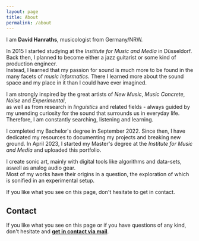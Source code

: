 ```yaml
---
layout: page
title: About
permalink: /about
---
```


I am **David Hanraths**, musicologist from Germany/NRW.  

In 2015 I started studying at the *Institute for Music and Media* in Düsseldorf.  
Back then, I planned to become either a jazz guitarist or some kind of production engineer.  
Instead, I learned that my passion for sound is much more to be found in the many facets of *music informatics*. 
There I learned more about the sound space and my place in it than I could have ever imagined.  

I am strongly inspired by the great artists of *New Music*, *Music Concrete*, *Noise* and *Experimental*,  
as well as from research in *linguistics* and related fields - always guided by my unending curiosity for the sound that surrounds us in everyday life.  
Therefore, I am constantly searching, listening and learning.  

I completed my Bachelor's degree in September 2022. Since then, I have dedicated my resources to documenting my projects and breaking new ground. 
In April 2023, I started my Master's degree at the *Institute for Music and Media* and uploaded this portfolio.

I create sonic art, mainly with digital tools like algorithms and data-sets, aswell as analog audio gear.  
Most of my works have their origins in a question, the exploration of which is sonified in an experimental setup.  

If you like what you see on this page, don't hesitate to get in contact.  


## Contact

<!--- {% include mailform.html %} --->

If you like what you see on this page or if you have questions of any kind, don't hesitate and
**[get in contact via mail](mailto:d.hanraths(at)web.de)**.  

